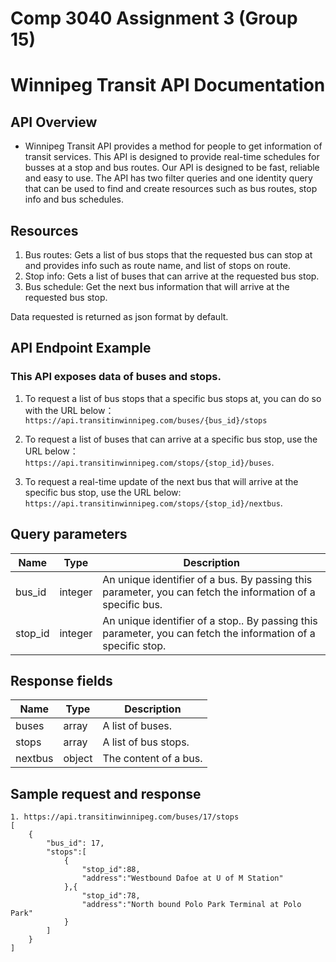 # Comp 3040 Assignment 3 (Group 15)

# Winnipeg Transit API Documentation

## API Overview

* Winnipeg Transit API provides a method for people to get information of transit services. This API is designed to provide real-time schedules for busses at a stop and bus routes. Our API is designed to be fast, reliable and easy to use. The API has two filter queries and one identity query that can be used to find and create resources such as bus routes, stop info and bus schedules.
  
## Resources

1. Bus routes: Gets a list of bus stops that the requested bus can stop at and provides info such as route name, and list of stops on route.
2. Stop info: Gets a list of buses that can arrive at the requested bus stop.
3. Bus schedule: Get the next bus information that will arrive at the requested bus stop.

Data requested is returned as json format by default.


## API Endpoint Example

### This API exposes data of buses and stops.
1. To request a list of bus stops that a specific bus stops at, you can do so with the URL below： 
```https://api.transitinwinnipeg.com/buses/{bus_id}/stops``` 

2. To request a list of buses that can arrive at a specific bus stop, use the URL below：   
```https://api.transitinwinnipeg.com/stops/{stop_id}/buses```.

1. To request a real-time update of the next bus that will arrive at the specific bus stop, use the URL below: ```https://api.transitinwinnipeg.com/stops/{stop_id}/nextbus```.

## Query parameters
| Name |Type| Description |
| --- | ---|----------- |
| bus_id| integer| An unique identifier of a bus. By passing this parameter, you can fetch the information of a specific bus.
| stop_id | integer| An unique identifier of a stop.. By passing this parameter, you can fetch the information of a specific stop.

## Response fields
| Name |Type| Description |
| --- | ---|----------- |
| buses| array | A list of buses. 
| stops | array |  A list of bus stops.
| nextbus | object | The content of a bus.

## Sample request and response

```
1. https://api.transitinwinnipeg.com/buses/17/stops
[
    {
        "bus_id": 17,
        "stops":[
            {
                "stop_id":88,
                "address":"Westbound Dafoe at U of M Station"
            },{
                "stop_id":78,
                "address":"North bound Polo Park Terminal at Polo Park"
            }
        ]
    }
]

```


